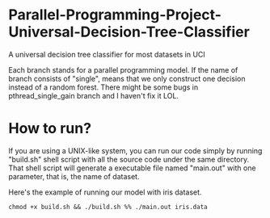 # Parallel-Programming-Project-Universal-Decision-Tree-Classifier
A universal decision tree classifier for most datasets in UCI

Each branch stands for a parallel programming model.
If the name of branch consists of "single", means that we only construct one decision instead of a random forest.
There might be some bugs in pthread_single_gain branch and I haven't fix it LOL.

# How to run?
If you are using a UNIX-like system, you can run our code simply by running "build.sh" shell script with all the source code under the same directory.
That shell script will generate a executable file named "main.out" with one parameter, that is, the name of dataset.

Here's the example of running our model with iris dataset.
```
chmod +x build.sh && ./build.sh %% ./main.out iris.data
```
